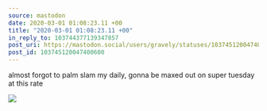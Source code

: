 ```yaml
---
source: mastodon
date: 2020-03-01 01:08:23.11 +00
title: "2020-03-01 01:08:23.11 +00"
in_reply_to: 103744377139347857
post_uri: https://mastodon.social/users/gravely/statuses/103745120047400600
post_id: 103745120047400600
---
```

almost forgot to palm slam my daily, gonna be maxed out on super tuesday at this rate


![](/images/25769224.jpg)

